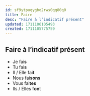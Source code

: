 ```yaml
---
id: sf9ytpuqygbo2rws0qq80q0
title: Faire
desc: "Faire à l’indicatif présent"
updated: 1711106105493
created: 1711105775759
---
```


## Faire à l’indicatif présent

- Je fai**s**
- Tu fai**s**
- Il / Elle fai**t**
- Nous fai**sons**
- Vous fai**tes**
- Ils / Elles f**on**t
